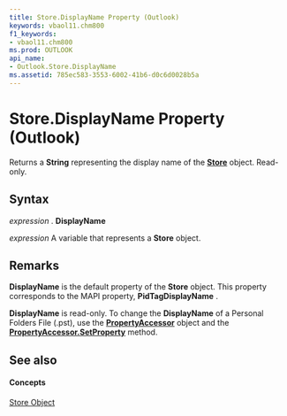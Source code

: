 ```yaml
---
title: Store.DisplayName Property (Outlook)
keywords: vbaol11.chm800
f1_keywords:
- vbaol11.chm800
ms.prod: OUTLOOK
api_name:
- Outlook.Store.DisplayName
ms.assetid: 785ec583-3553-6002-41b6-d0c6d0028b5a
---
```



# Store.DisplayName Property (Outlook)

Returns a  **String** representing the display name of the **[Store](store-object-outlook.md)** object. Read-only.


## Syntax

 _expression_ . **DisplayName**

 _expression_ A variable that represents a **Store** object.


## Remarks

 **DisplayName** is the default property of the **Store** object. This property corresponds to the MAPI property, **PidTagDisplayName** .

 **DisplayName** is read-only. To change the **DisplayName** of a Personal Folders File (.pst), use the **[PropertyAccessor](propertyaccessor-object-outlook.md)** object and the **[PropertyAccessor.SetProperty](propertyaccessor-setproperty-method-outlook.md)** method.


## See also


#### Concepts


[Store Object](store-object-outlook.md)

